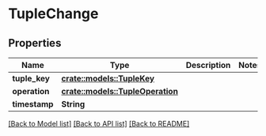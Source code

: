 # TupleChange

## Properties

Name | Type | Description | Notes
------------ | ------------- | ------------- | -------------
**tuple_key** | [**crate::models::TupleKey**](TupleKey.md) |  | 
**operation** | [**crate::models::TupleOperation**](TupleOperation.md) |  | 
**timestamp** | **String** |  | 

[[Back to Model list]](../README.md#documentation-for-models) [[Back to API list]](../README.md#documentation-for-api-endpoints) [[Back to README]](../README.md)


